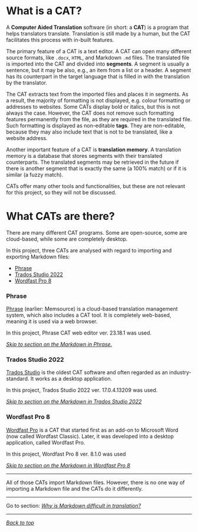 # What is a CAT?

<!-- Briefly:
- what is a CAT
- how does it work?
	- TMs
- what CATs are covered here
- -->

A **Computer Aided Translation** software (in short: a **CAT**) is a program that helps translators translate. Translation is still made by a human, but the CAT facilitates this process with in-built features.

The primary feature of a CAT is a text editor. A CAT can open many different source formats, like `.docx`, `HTML`, and Markdown `.md` files. The translated file is imported into the CAT and divided into **segments**. A segment is usually a sentence, but it may be also, e.g., an item from a list or a header. A segment has its counterpart in the target language that is filled in with the translation by the translator.

The CAT extracts text from the imported files and places it in segments. As a result, the majority of formatting is not displayed, e.g. colour formatting or addresses to websites. Some CATs display bold or italics, but this is not always the case. However, the CAT does not remove such formatting features permanently from the file, as they are required in the translated file. Such formatting is displayed as non-editable **tags**. They are non-editable, because they may also include text that is not to be translated, like a website address.

Another important feature of a CAT is **translation memory**. A translation memory is a database that stores segments with their translated counterparts. The translated segments may be retrieved in the future if there is another segment that is exactly the same (a 100% match) or if it is similar (a fuzzy match).

CATs offer many other tools and functionalities, but these are not relevant for this project, so they will not be discussed.

# What CATs are there?

There are many different CAT programs. Some are open-source, some are cloud-based, while some are completely desktop.

In this project, three CATs are analysed with regard to importing and exporting Markdown files:
- [Phrase](#phrase)
- [Trados Studio 2022](#trados-studio-2022)
- [Wordfast Pro 8](#wordfast-pro-8)

### Phrase

[Phrase](https://phrase.com/) (earlier: Memsource) is a cloud-based translation management system, which also includes a CAT tool. It is completely web-based, meaning it is used via a web browser.

In this project, Phrase CAT web editor ver. 23.18.1 was used.

[*Skip to section on the Markdown in Phrase*.](phrase-01-settings.md)

### Trados Studio 2022

[Trados Studio](https://www.trados.com/products/trados-studio/whats-new-studio-2022.html) is the oldest CAT software and often regarded as an industry-standard. It works as a desktop application.

In this project, Trados Studio 2022 ver. 17.0.4.13209 was used.

[*Skip to section on the Markdown in Trados Studio 2022*](trados-01-settings.md)

### Wordfast Pro 8

[Wordfast Pro](https://www.wordfast.com/products/wordfast_pro) is a CAT that started first as an add-on to Microsoft Word (now called Wordfast Classic). Later, it was developed into a desktop application, called Wordfast Pro.

In this project, Wordfast Pro 8 ver. 8.1.0 was used

[*Skip to section on the Markdown in Wordfast Pro 8*](wordfast-01-settings.md)

---

All of those CATs import Markdown files. However, there is no one way of importing a Markdown file and the CATs do it differently.

---
Go to section: [*Why is Markdown difficult in translation?*](ref-why-md-difficult.md)

---

[*Back to top*](#what-is-a-cat&#x3F;)
